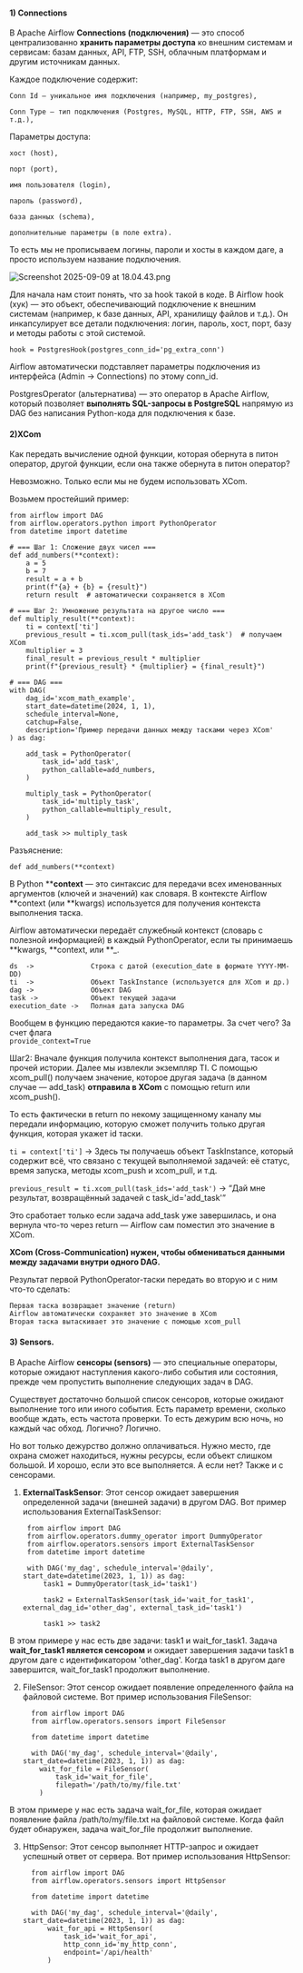 #### 1) Connections

В Apache Airflow **Connections (подключения)** — это способ централизованно **хранить параметры доступа** ко внешним системам и сервисам: 
базам данных, API, FTP, SSH, облачным платформам и другим источникам данных.

    
Каждое подключение содержит:

    Conn Id — уникальное имя подключения (например, my_postgres),
    
    Conn Type — тип подключения (Postgres, MySQL, HTTP, FTP, SSH, AWS и т.д.),
    

Параметры доступа:
    
    хост (host),
    
    порт (port),
    
    имя пользователя (login),
    
    пароль (password),
    
    база данных (schema),
    
    дополнительные параметры (в поле extra).     


То есть мы не прописываем логины, пароли и хосты в каждом даге, а просто используем название подключения. 

![Screenshot 2025-09-09 at 18.04.43.png](images/Screenshot%202025-09-09%20at%2018.04.43.png)

Для начала нам стоит понять, что за hook такой в коде. В Airflow hook (хук) — это объект, обеспечивающий подключение 
к внешним системам (например, к базе данных, API, хранилищу файлов и т.д.). Он инкапсулирует все детали подключения: 
логин, пароль, хост, порт, базу и методы работы с этой системой. 

`hook = PostgresHook(postgres_conn_id='pg_extra_conn')`

Airflow автоматически подставляет параметры подключения из интерфейса (Admin → Connections) по этому conn_id.

PostgresOperator (альтернатива) — это оператор в Apache Airflow, который позволяет **выполнять SQL-запросы в PostgreSQL** 
напрямую из DAG без написания Python-кода для подключения к базе.

#### 2)XCom

Как передать вычисление одной функции, которая обернута в питон оператор, другой функции, если она также обернута в питон оператор? 

Невозможно. Только если мы не будем использовать XCom. 

Возьмем простейший пример:

    from airflow import DAG
    from airflow.operators.python import PythonOperator
    from datetime import datetime
    
    # === Шаг 1: Сложение двух чисел ===
    def add_numbers(**context):
        a = 5
        b = 7
        result = a + b
        print(f"{a} + {b} = {result}")
        return result  # автоматически сохраняется в XCom
    
    # === Шаг 2: Умножение результата на другое число ===
    def multiply_result(**context):
        ti = context['ti']
        previous_result = ti.xcom_pull(task_ids='add_task')  # получаем XCom
        multiplier = 3
        final_result = previous_result * multiplier
        print(f"{previous_result} * {multiplier} = {final_result}")
    
    # === DAG ===
    with DAG(
        dag_id='xcom_math_example',
        start_date=datetime(2024, 1, 1),
        schedule_interval=None,
        catchup=False,
        description='Пример передачи данных между тасками через XCom'
    ) as dag:
    
        add_task = PythonOperator(
            task_id='add_task',
            python_callable=add_numbers,
        )
    
        multiply_task = PythonOperator(
            task_id='multiply_task',
            python_callable=multiply_result,
        )
    
        add_task >> multiply_task

Разъяснение: 

`def add_numbers(**context)`

В Python ****context** — это синтаксис для передачи всех именованных аргументов (ключей и значений) как словаря. 
В контексте Airflow **context (или **kwargs) используется для получения контекста выполнения таска.

Airflow автоматически передаёт служебный контекст (словарь с полезной информацией) в каждый PythonOperator, 
если ты принимаешь **kwargs, **context, или **_.


    ds	->              Строка с датой (execution_date в формате YYYY-MM-DD)
    ti	->              Объект TaskInstance (используется для XCom и др.)
    dag	->              Объект DAG
    task -> 	        Объект текущей задачи
    execution_date ->	Полная дата запуска DAG

Вообщем в функцию передаются какие-то параметры. За счет чего? За счет флага     
`provide_context=True`

Шаг2: Вначале функция получила контекст выполнения дага, тасок и прочей истории. Далее мы извлекли экземпляр TI. 
С помощью xcom_pull() получаем значение, которое другая задача (в данном случае — add_task) **отправила в XCom** с помощью return или xcom_push().

То есть фактически в return по некому защищенному каналу мы передали информацию, которую сможет получить только другая функция, которая укажет id таски.

`ti = context['ti']` -> Здесь ты получаешь объект TaskInstance, который содержит всё, что связано с текущей выполняемой задачей: 
её статус, время запуска, методы xcom_push и xcom_pull, и т.д.


`previous_result = ti.xcom_pull(task_ids='add_task')` -> “Дай мне результат, возвращённый задачей с task_id='add_task'”

Это сработает только если задача add_task уже завершилась, и она вернула что-то через return — Airflow сам поместил это значение в XCom.

**XCom (Cross-Communication) нужен, чтобы обмениваться данными между задачами внутри одного DAG.**

Результат первой PythonOperator-таски передать во вторую и с ним что-то сделать:

	Первая таска возвращает значение (return)
	Airflow автоматически сохраняет это значение в XCom
	Вторая таска вытаскивает это значение с помощью xcom_pull


#### 3) Sensors. 

 В Apache Airflow **сенсоры (sensors)** — это специальные операторы, которые ожидают наступления какого-либо события или состояния, 
 прежде чем пропустить выполнение следующих задач в DAG.

Существует достаточно большой список сенсоров, которые ожидают выполнение того или иного события. 
Есть параметр времени, сколько вообще ждать, есть частота проверки. То есть дежурим всю ночь, но каждый час обход. Логично? Логично.

Но вот только дежурство должно оплачиваться. Нужно место, где охрана сможет находиться, нужны ресурсы, если объект слишком большой. 
И хорошо, если это все выполняется. А если нет? Также и с сенсорами.

1. **ExternalTaskSensor**: Этот сенсор ожидает завершения определенной задачи (внешней задачи) в другом DAG. Вот пример использования ExternalTaskSensor:

        from airflow import DAG
        from airflow.operators.dummy_operator import DummyOperator
        from airflow.operators.sensors import ExternalTaskSensor
        from datetime import datetime
        
        with DAG('my_dag', schedule_interval='@daily', start_date=datetime(2023, 1, 1)) as dag:
            task1 = DummyOperator(task_id='task1')
        
            task2 = ExternalTaskSensor(task_id='wait_for_task1', external_dag_id='other_dag', external_task_id='task1')
        
            task1 >> task2

В этом примере у нас есть две задачи: task1 и wait_for_task1. Задача **wait_for_task1 является сенсором** и ожидает завершения задачи task1 в 
другом даге с идентификатором 'other_dag'. Когда task1 в другом даге завершится, wait_for_task1 продолжит выполнение.

2. FileSensor: Этот сенсор ожидает появление определенного файла на файловой системе. Вот пример использования FileSensor:

         from airflow import DAG
         from airflow.operators.sensors import FileSensor
         
         from datetime import datetime
         
         with DAG('my_dag', schedule_interval='@daily', start_date=datetime(2023, 1, 1)) as dag:
           wait_for_file = FileSensor(
               task_id='wait_for_file',
               filepath='/path/to/my/file.txt'
           )

В этом примере у нас есть задача wait_for_file, которая ожидает появление файла /path/to/my/file.txt на файловой системе. 
Когда файл будет обнаружен, задача wait_for_file продолжит выполнение.

3. HttpSensor: Этот сенсор выполняет HTTP-запрос и ожидает успешный ответ от сервера. Вот пример использования HttpSensor:

         from airflow import DAG
         from airflow.operators.sensors import HttpSensor
         
         from datetime import datetime
         
         with DAG('my_dag', schedule_interval='@daily', start_date=datetime(2023, 1, 1)) as dag:
             wait_for_api = HttpSensor(
                 task_id='wait_for_api',
                 http_conn_id='my_http_conn',
                 endpoint='/api/health'
             )

















